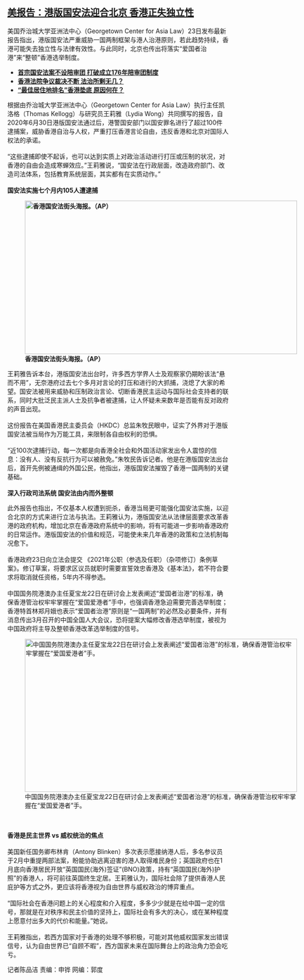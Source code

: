 <!--1614113147000-->
[美报告：港版国安法迎合北京 香港正失独立性](https://www.rfa.org/mandarin/yataibaodao/gangtai/cm-02232021142911.html)
------

<p>美国乔治城大学亚洲法中心（Georgetown Center for Asia Law）23日发布最新报告指出，港版国安法严重威胁一国两制框架与港人治港原则，若此趋势持续，香港可能失去独立性与法律有效性。与此同时，北京也传出将落实“爱国者治港”来“整顿”香港选举制度。</p><ul><li><strong><a href="https://www.rfa.org/mandarin/yataibaodao/gangtai/al-02092021065409.html">首宗国安法案不设陪审团 打破成立176年陪审团制度</a></strong></li><li><strong><a href="https://www.rfa.org/mandarin/yataibaodao/gangtai/al-06192020082941.html">香港法院争议裁决不断 法治所剩无几？</a></strong></li><li><a href="https://www.rfa.org/mandarin/yataibaodao/gangtai/hj-11192020122300.html"><strong>“最佳居住地排名”香港垫底 原因何在？</strong></a></li></ul><p></p><p>根据由乔治城大学亚洲法中心（Georgetown Center for Asia Law）执行主任凯洛格（Thomas Kellogg）与研究员王莉雅（Lydia Wong）共同撰写的报告，自2020年6月30日港版国安法通过后，港警国安部门以国安罪名进行了超过100件逮捕案，威胁香港自治与人权，严重打压香港言论自由，违反香港和北京对国际人权法的承诺。<br/><br/>“这些逮捕即使不起诉，也可以达到实质上对政治活动进行打压或压制的状况，对香港的自由会造成寒蝉效应。”王莉雅说，“国安法在行政层面，改造政府部门、改造司法体系，包括教育系统层面，其实都有在实质动作。”<br/><br/><strong>国安法实施七个月内105人遭逮捕</strong></p><p><strong><figure class="image-richtext image-inline captioned" style="width:620px;"><img alt="香港国安法街头海报。（AP）" height="349" src="https://www.rfa.org/mandarin/yataibaodao/gangtai/cm-02232021142911.html/213b981f-37d6-49b0-ba03-f8db9cdc7a0c.jpeg/@@images/ee7e4f82-df07-4921-a5a5-cadd8ace84c6.jpeg" title="1" width="620"/><figcaption class="image-caption">香港国安法街头海报。（AP）</figcaption><small></small></figure></strong></p><p>王莉雅告诉本台，港版国安法出台时，许多西方学界人士及观察家仍期盼该法“悬而不用”，无奈港府过去七个多月对言论的打压和进行的大抓捕，浇熄了大家的希望。国安法被用来威胁和压制政治言论、切断香港民主运动与国际社会支持者的联系，同时大批泛民主派人士及抗争者被逮捕，让人怀疑未来数年是否能有反对政府的声音出现。<br/><br/>这份报告在美国香港民主委员会（HKDC）总监朱牧民眼中，证实了外界对于港版国安法被当局作为万能工具，来限制各自由权利的恐惧。<br/><br/>“近100次逮捕行动，每一次都是向香港全社会和外国活动家发出令人震惊的信息：没有人、没有反抗行为可以被赦免。”朱牧民告诉记者。他是在港版国安法出台后，首开先例被通缉的外国公民，他指出，港版国安法摧毁了香港一国两制的关键基础。<br/><br/><strong>深入行政司法系统 国安法由内而外整顿</strong></p><p>此外报告也指出，不仅基本人权遭到扼杀，香港当局更可能强化国安法实施，以迎合北京的方式来进行立法与执法。王莉雅认为，港版国安法从法律层面要求改革香港的政府机构，增加北京在香港政府系统中的影响，将有可能进一步影响香港政府的日常运作。港版国安法的价值和规范，可能使未来几年香港的政策和立法机制每况愈下。<br/><br/>香港政府23日向立法会提交 《2021年公职（参选及任职）（杂项修订）条例草案》。修订草案，将要求区议员就职时需要宣誓效忠香港及《基本法》，若不符合要求将取消就任资格，5年内不得参选。<br/><br/>中国国务院港澳办主任夏宝龙22日在研讨会上发表阐述“爱国者治港”的标准，确保香港管治权牢牢掌握在“爱国爱港者”手中，也强调香港急迫需要完善选举制度；香港特首林郑月娥也表示“爱国者治港”原则是“一国两制”的必然及必要条件，并有消息传出3月召开的中国全国人大会议，恐将提案大幅修改香港选举制度，被视为中国政府将主导及整顿香港改革选举制度的信号。</p><p><figure class="image-richtext image-inline captioned" style="width:620px;"><img alt="中国国务院港澳办主任夏宝龙22日在研讨会上发表阐述“爱国者治港”的标准，确保香港管治权牢牢掌握在“爱国爱港者”手。" height="348" src="https://www.rfa.org/mandarin/yataibaodao/gangtai/cm-02232021142911.html/926548d7-e07b-4b79-b60f-6b9f63f207a6.jpeg/@@images/5cde73bf-2394-4280-ad18-8bb76e24e53d.jpeg" title="2" width="620"/><figcaption class="image-caption">中国国务院港澳办主任夏宝龙22日在研讨会上发表阐述“爱国者治港”的标准，确保香港管治权牢牢掌握在“爱国爱港者”手。</figcaption><small></small></figure><br/><br/><strong>香港是民主世界 vs 威权统治的焦点</strong> <br/><br/>美国新任国务卿布林肯（Antony Blinken）多次表示愿接纳港人后，多名参议员于2月中重提两部法案，盼能协助逃离迫害的港人取得难民身份；英国政府也在1月底向香港居民开放“英国国民(海外)签证”(BNO)政策，持有“英国国民(海外)护照”的香港人，将可前往英国终生定居。王莉雅认为，国际社会除了提供香港人民庇护等方式之外，更应该将香港视为自由世界与威权政治的博弈重点。<br/><br/>“国际社会在香港问题上的关心程度和介入程度，多多少少就是在给中国一定的信号，那就是在对秩序和民主价值的坚持上，国际社会有多大的决心，或在某种程度上愿意付出多大的代价和能量。”她说。<br/><br/>王莉雅指出，若西方国家对于香港的处理不够积极，可能对其他威权国家发出错误信号，认为自由世界已“自顾不暇”，西方国家未来在国际舞台上的政治角力恐会吃亏。</p><p>记者陈品洁 责编：申铧 网编：郭度</p>
